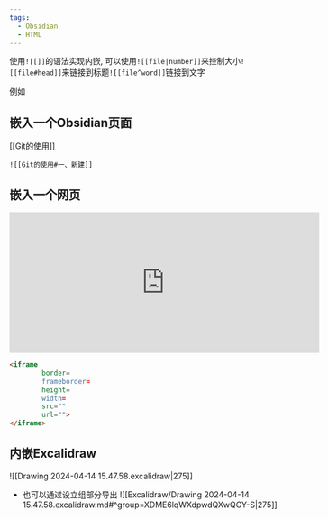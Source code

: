 ```yaml
---
tags:
  - Obsidian
  - HTML
---
```


使用`![[]]`的语法实现内嵌, 可以使用`![[file|number]]`来控制大小`![[file#head]]`来链接到标题`![[file^word]]`链接到文字

例如

## 嵌入一个Obsidian页面
[[Git的使用]]

	![[Git的使用#一、新建]]


##   嵌入一个网页


<iframe border=0 frameborder=0 height=250 width=550
	src="https://github.com/ustc21xyx/experiment"></iframe>


```HTML
<iframe 
		border=
		frameborder=
		height=
		width=
		src=""
		url="">
</iframe>
```

 
 
## 内嵌Excalidraw

![[Drawing 2024-04-14 15.47.58.excalidraw|275]]

- 也可以通过设立组部分导出
![[Excalidraw/Drawing 2024-04-14 15.47.58.excalidraw.md#^group=XDME6lqWXdpwdQXwQGY-S|275]]